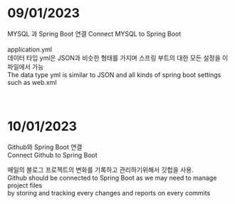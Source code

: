 # 09/01/2023<br>
MYSQL 과 Spring Boot 연결
Connect MYSQL to Spring Boot<br>
<br>
application.yml<br>
데이터 타입 yml은 JSON과 비슷한 형태를 가지며 스프링 부트의 대한 모든 설정을 이 파일에서 가능<br>
The data type yml is similar to JSON and all kinds of spring boot settings such as web.xml <br>
<br>
<br>
# 10/01/2023<br>
Github와 Spring Boot 연결<br>
Connect Github to Spring Boot<br>

매일의 블로그 프로젝트의 변화를 기록하고 관리하기위해서 깃헙을 사용.<br>
Github should be connected to Spring Boot as we may need to manage project files<br>
by storing and tracking every changes and reports on every commits<br>
<br>






